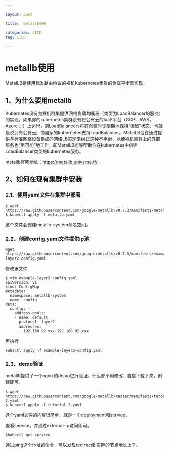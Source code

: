 ```yaml
---

layout: post

title:  metallb使用

categories: CICD
tag: CICD

---
```

# metallb使用

MetalLB是使用标准路由协议的裸机Kubernetes集群的负载平衡器实现。

## 1、为什么要用metallb

​	Kubernetes没有为裸机群集提供网络负载均衡器（类型为LoadBalancer的服务）的实现，如果你的kubernetes集群没有在公有云的IaaS平台（GCP，AWS，Azure …）上运行，则LoadBalancers将在创建时无限期地保持“挂起”状态，也就是说只有公有云厂商自家的kubernetes支持LoadBalancer。MetalLB旨在通过提供与标准网络设备集成的网络LB实现来纠正这种不平衡，以便裸机集群上的外部服务也“尽可能”地工作。即MetalLB能够帮助你在kubernetes中创建LoadBalancer类型的kubernetes服务。

metallb官网地址：<https://metallb.universe.tf/>

## 2、如何在现有集群中安装

###    2.1、使用yaml文件在集群中部署

```
$ wget https://raw.githubusercontent.com/google/metallb/v0.7.3/manifests/metallb.yaml
$ kubectl apply -f metallb.yaml
```

这个文件会创建metallb-system命名空间。

### 2.2、创建config.yaml文件提供ip池

```
wget https://raw.githubusercontent.com/google/metallb/v0.7.3/manifests/example-layer2-config.yaml
```

   修改该文件

```
$ vim example-layer2-config.yaml 
apiVersion: v1
kind: ConfigMap
metadata:
  namespace: metallb-system
  name: config
data:
  config: |
    address-pools:
    - name: default
      protocol: layer2
      addresses:
      - 192.168.92.xxx-192.168.92.xxx
```

再执行

```
kubectl apply -f example-layer2-config.yaml
```

### 2.3、demo验证

metallb提供了一个nginx的demo进行验证，什么都不用修改，直接下载下来，创建即可。

```
$ wget https://raw.githubusercontent.com/google/metallb/master/manifests/tutorial-2.yaml
$ kubectl apply -f tutorial-2.yaml
```

  这个yaml文件的内容很简单，就是一个deployment和service。

查看service，并通过external-ip访问即可。

```
$kubectl get service 
```

通过ping这个地址的命令，可以发现redirect到实际的节点地址上了。





